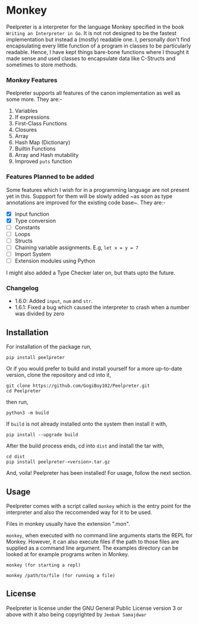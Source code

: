 # Monkey
Peelpreter is a interpreter for the language Monkey specified in the book `Writing an Interpreter in Go`.
It is not not designed to be the fastest implementation but instead a (mostly) readable one. 
I, personally don't find encapsulating every little function of a program in classes to be particularly readable.
Hence, I have kept things bare-bone functions where I thought it made sense and used classes to encapsulate data like C-Structs
and sometimes to store methods.

### Monkey Features
Peelpreter supports all features of the canon implementation as well as some more.
They are:-
1. Variables
2. If expressions
3. First-Class Functions
4. Closures
5. Array
6. Hash Map (Dictionary)
7. Builtin Functions
8. Array and Hash mutability
9. Improved `puts` function

### Features Planned to be added
Some features which I wish for in a programming language are not present yet in this.
Suppport for them will be slowly added ~as soon as type annotations are improved for the existing code base~.
They are:-
- [x] Input function
- [x] Type conversion
- [ ] Constants
- [ ] Loops
- [ ] Structs
- [ ] Chaining variable assignments. E.g, `let x = y = 7`
- [ ] Import System
- [ ] Extension modules using Python

I might also added a Type Checker later on, but thats upto the future.

### Changelog
- 1.6.0: Added `input`, `num` and `str`.
- 1.6.1: Fixed a bug which caused the interpreter to crash when a number was divided by zero


## Installation
For installation of the package run,
```
pip install peelpreter
```
Or if you would prefer to build and install yourself for a more up-to-date version, clone the repository and cd into it,
```
git clone https://github.com/GogiBoy102/Peelpreter.git
cd Peelpreter
```
then run,
```
python3 -m build
```
If `build` is not already installed onto the system then install it with,
```
pip install --upgrade build
```
After the build process ends, cd into `dist` and install the tar with,
```
cd dist
pip install peelpreter-<version>.tar.gz
```
And, voila! Peelpreter has been installed! For usage, follow the next section.

## Usage
Peelpreter comes with a script called `monkey` which is the entry point for the interpreter and also the reccomended way for it to be used.

Files in monkey usually have the extension ".mon".

`monkey`, when executed with no command line arguments starts the REPL for Monkey. However, it can also execute files if the path to those files are supplied as a command line argument.
The examples directory can be looked at for example programs writen in Monkey.
```
monkey (for starting a repl)
```
```
monkey /path/to/file (for running a file)
```

## License
Peelpreter is license under the GNU General Public License version 3 or above with it also being copyrighted by `Jeebak Samajdwar`

